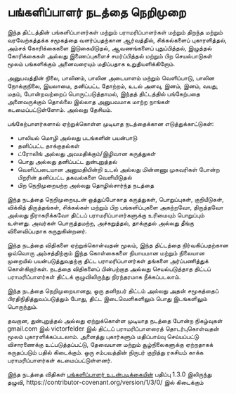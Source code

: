 # பங்களிப்பாளர் நடத்தை நெறிமுறை

<p>இந்த திட்டத்தின் பங்களிப்பாளர்கள் மற்றும் பராமரிப்பாளர்கள் மற்றும் திறந்த மற்றும் வரவேற்கத்தக்க சமூகத்தை வளர்ப்பதற்கான ஆர்வத்தில், சிக்கல்களைப் புகாரளித்தல், அம்சக் கோரிக்கைகளை இடுகையிடுதல், ஆவணங்களைப் புதுப்பித்தல், இழுத்தல் கோரிக்கைகள் அல்லது இணைப்புகளைச் சமர்ப்பித்தல் மற்றும் பிற செயல்பாடுகள் மூலம் பங்களிக்கும் அனைவரையும் மதிப்பதாக உறுதியளிக்கிறோம்.</p>
<p>அனுபவத்தின் நிலை, பாலினம், பாலின அடையாளம் மற்றும் வெளிப்பாடு, பாலின நோக்குநிலை, இயலாமை, தனிப்பட்ட தோற்றம், உடல் அளவு, இனம், இனம், வயது, மதம், போன்றவற்றைப் பொருட்படுத்தாமல், இந்தத் திட்டத்தில் பங்கேற்பதை அனைவருக்கும் தொல்லை இல்லாத அனுபவமாக மாற்ற நாங்கள் கடமைப்பட்டுள்ளோம். அல்லது தேசியம்.</p>
<p>பங்கேற்பாளர்களால் ஏற்றுக்கொள்ள முடியாத நடத்தைக்கான எடுத்துக்காட்டுகள்:</p>

- பாலியல் மொழி அல்லது படங்களின் பயன்பாடு
- தனிப்பட்ட தாக்குதல்கள்
- ட்ரோலிங் அல்லது அவமதிக்கும்/இழிவான கருத்துகள்
- பொது அல்லது தனிப்பட்ட துன்புறுத்தல்
- வெளிப்படையான அனுமதியின்றி உடல் அல்லது மின்னணு முகவரிகள் போன்ற பிறரின் தனிப்பட்ட தகவல்களை வெளியிடுதல்
- பிற நெறிமுறையற்ற அல்லது தொழில்சார்ந்த நடத்தை

<p>இந்த நடத்தை நெறிமுறையுடன் ஒத்துப்போகாத கருத்துகள், பொறுப்புகள், குறியீடுகள், விக்கித் திருத்தங்கள், சிக்கல்கள் மற்றும் பிற பங்களிப்புகளை அகற்றவோ, திருத்தவோ அல்லது நிராகரிக்கவோ திட்டப் பராமரிப்பாளர்களுக்கு உரிமையும் பொறுப்பும் உள்ளது. அவர்கள் பொருத்தமற்ற, அச்சுறுத்தல், தாக்குதல் அல்லது தீங்கு விளைவிப்பதாக கருதுகின்றனர்.</p>
<p>இந்த நடத்தை விதிகளை ஏற்றுக்கொள்வதன் மூலம், இந்த திட்டத்தை நிர்வகிப்பதற்கான ஒவ்வொரு அம்சத்திற்கும் இந்த கொள்கைகளை நியாயமான மற்றும் நிலையான முறையில் பயன்படுத்துவதற்கு திட்ட பராமரிப்பாளர்கள் தங்களை அர்ப்பணித்துக் கொள்கிறார்கள். நடத்தை விதிகளைப் பின்பற்றாத அல்லது செயல்படுத்தாத திட்டப் பராமரிப்பாளர்கள் திட்டக் குழுவிலிருந்து நிரந்தரமாக நீக்கப்படலாம்.</p>
<p>இந்த நடத்தை நெறிமுறையானது, ஒரு தனிநபர் திட்டம் அல்லது அதன் சமூகத்தைப் பிரதிநிதித்துவப்படுத்தும் போது, ​​திட்ட இடைவெளிகளிலும் பொது இடங்களிலும் பொருந்தும்.</p>
<p>தவறான, துன்புறுத்தல் அல்லது ஏற்றுக்கொள்ள முடியாத நடத்தை போன்ற நிகழ்வுகள் gmail.com இல் victorfelder இல் திட்டப் பராமரிப்பாளரைத் தொடர்புகொள்வதன் மூலம் புகாரளிக்கப்படலாம். அனைத்து புகார்களும் மதிப்பாய்வு செய்யப்பட்டு விசாரணைக்கு உட்படுத்தப்பட்டு, தேவையான மற்றும் சூழ்நிலைகளுக்கு ஏற்றதாகக் கருதப்படும் பதில் கிடைக்கும். ஒரு சம்பவத்தின் நிருபர் குறித்து ரகசியம் காக்க பராமரிப்பாளர்கள் கடமைப்பட்டுள்ளனர்.</p>
<p>இந்த நடத்தை விதிகள் <a href="https://www.contributor-covenant.org/">பங்களிப்பாளர் உடன்படிக்கையின்</a> பதிப்பு 1.3.0 இலிருந்து தழுவி, https://contributor-covenant.org/version/1/3/0/ இல் கிடைக்கும்</p>
